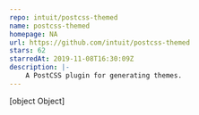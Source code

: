 ```yaml
---
repo: intuit/postcss-themed
name: postcss-themed
homepage: NA
url: https://github.com/intuit/postcss-themed
stars: 62
starredAt: 2019-11-08T16:30:09Z
description: |-
    A PostCSS plugin for generating themes.
---
```


[object Object]
